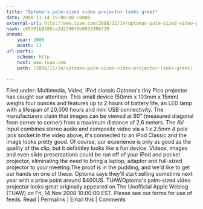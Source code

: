```yaml
---
title: "Optoma's palm-sized video projector looks great"
date: 2008-11-14 15:00:00 +0000
external-url: http://www.tuaw.com/2008/11/14/optomas-palm-sized-video-projector-looks-great/
hash: c65f01b9288ca2d2790f0b0033308f39
annum:
    year: 2008
    month: 11
url-parts:
    scheme: http
    host: www.tuaw.com
    path: /2008/11/14/optomas-palm-sized-video-projector-looks-great/

---
```


Filed under: Multimedia, Video, iPod classic
 Optoma's tiny Pico projector has caught our attention. This small device (50mm x 103mm x 15mm) weighs four ounces and features up to 2 hours of battery life, an LED lamp with a lifespan of 20,000 hours and mini USB connectivity. The manufacturers claim that images can be viewed at 60" (measured diagonal from corner to corner) from a maximum distance of 2.6 meters. The AV Input combines stereo audio and composite video via a 1 x 2.5mm 4 pole jack socket.In the video above, it's connected to an iPod Classic and the image looks pretty good. Of course, our experience is only as good as the quality of the clip, but it definitley looks like a fun device. Videos, images and even slide presentations could be run off of your iPod and pocket projector, eliminating the need to bring a laptop, adaptor and full-sized projector to your meeting.The proof is in the pudding, and we'd like to get our hands on one of these. Optoma says they'll start selling sometime next year with a price point around $400US. TUAWOptoma's palm-sized video projector looks great originally appeared on The Unofficial Apple Weblog (TUAW) on Fri, 14 Nov 2008 10:00:00 EST.  Please see our terms for use of feeds.
Read | Permalink | Email this | Comments


 

